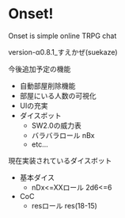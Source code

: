 # Onset!

Onset is simple online TRPG chat

version-α0.8.1_すえかぜ(suekaze)

今後追加予定の機能
+ 自動部屋削除機能
+ 部屋にいる人数の可視化
+ UIの充実
+ ダイスボット
  + SW2.0の威力表
  + バラバラロール nBx
  + etc...

現在実装されているダイスボット
+ 基本ダイス
  + nDx<=XXロール 2d6<=6
+ CoC
  + resロール res(18-15)
